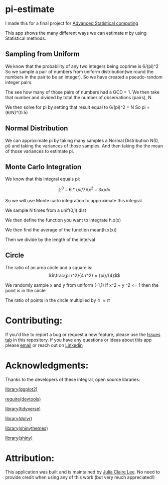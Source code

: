 # pi-estimate

I made this for a final project for [Advanced Statistical computing](https://faculty.ucr.edu/~jflegal/206/) 

This app shows the many different ways we can estimate $\pi$ by using Statistical methods. 


## Sampling from Uniform

We know that the probability of any two integers being coprime is 6/(pi)^2 
So we sample a pair of numbers from uniform distribution(we round the numbers in the pair to be an integer). So we have created a pseudo-random integer pairs.  

The see how many of those pairs of numbers had a GCD = 1. We then take that number and divided by total the number of  observations (pairs), N. 

We then solve for pi by setting that result equal to  6/(pi)^2 = N
So pi = (6/N)^(0.5)

## Normal Distribution

We can approximate pi by taking many samples  a Normal Distribution N(0, pi) and taking the variances of those samples. And then taking the the mean of those variances to estimate pi.

## Monte Carlo Integration 

We know that this integral equals pi:

$$\int^0_1 -6 * (pi/7)(x^2 - 3x) dx$$


So we will use Monte carlo integration to approximate this integral.

We sample N times from a unif(0,1) dist

We then define the function you want to integrate h.x(x)

We then find the average of the function mean(h.x(x)) 

Then we divide by the length of the interval

## Circle

The ratio of an area circle and a square  is: 
$$\frac{pi r^2}{4 r^2} = {pi}/{4}$$

We randomly sample x and y from uniform (-1,1)
If  x^2 + y ^2 <=  1 then the point is in the circle

The ratio of points in the circle multiplied by 4  $\approx \pi$ 


# Contributing:

If you'd like to report a bug or request a new feature, please use the [Issues tab](https://github.com/JuliaClaireLee/pi-estimate/issues) in this repository.
If you have any questions or ideas about this app please [email](mailto:julialee64@gmail.com?subject=[GitHub]%20Source%20Han%20Sans) or reach out on [Linkedin](https://www.linkedin.com/in/julia-lee-5201b0156/)



# Acknowledgments:


Thanks to the developers of these integral, open source libraries:



[library(ggplot2)](https://github.com/tidyverse/ggplot2)


[require(devtools) ](https://github.com/r-lib/devtools)


[library(tidyverse) ](https://github.com/tidyverse/tidyverse)


[library(dplyr)](https://github.com/tidyverse/dplyr)


[library(shinythemes)](https://github.com/rstudio/shinythemes)

[library(shiny)](https://github.com/rstudio/shiny)


# Attribution:

This application was built and is maintained by [Julia Claire Lee](https://github.com/JuliaClaireLee). No need to provide credit when using any of this work (but very much appreciated!)


